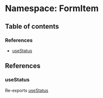 # Namespace: FormItem

## Table of contents

### References

- [useStatus](FormItem.md#usestatus)

## References

### useStatus

Re-exports [useStatus](Form.Item.md#usestatus)
